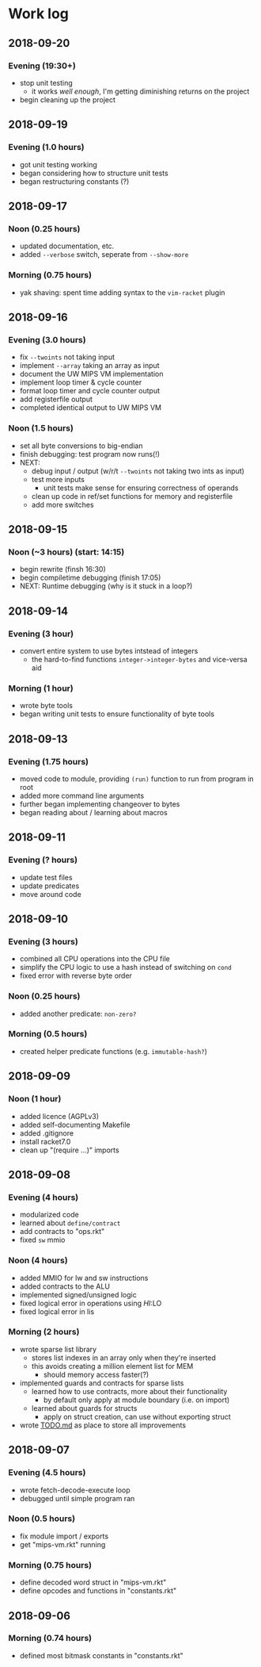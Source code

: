 # Work log
## 2018-09-20
### Evening (19:30+)
- stop unit testing
	- it works _well enough_, I'm getting diminishing returns on the project
- begin cleaning up the project

## 2018-09-19
### Evening (1.0 hours)
- got unit testing working
- began considering how to structure unit tests
- began restructuring constants (?)

## 2018-09-17
### Noon (0.25 hours)
- updated documentation, etc.
- added `--verbose` switch, seperate from `--show-more`

### Morning (0.75 hours)
- yak shaving: spent time adding syntax to the `vim-racket` plugin

## 2018-09-16
### Evening (3.0 hours)
- fix `--twoints` not taking input
- implement `--array` taking an array as input
- document the UW MIPS VM implementation
- implement loop timer & cycle counter
- format loop timer and cycle counter output
- add registerfile output
- completed identical output to UW MIPS VM

### Noon (1.5 hours)
- set all byte conversions to big-endian
- finish debugging: test program now runs(!)
- NEXT:
	- debug input / output (w/r/t `--twoints` not taking two ints as input)
	- test more inputs
		- unit tests make sense for ensuring correctness of operands
	- clean up code in ref/set functions for memory and registerfile
	- add more switches

## 2018-09-15
### Noon (~3 hours) (start: 14:15)
- begin rewrite (finsh 16:30)
- begin compiletime debugging (finish 17:05)
- NEXT: Runtime debugging (why is it stuck in a loop?)

## 2018-09-14
### Evening (3 hour)
- convert entire system to use bytes intstead of integers
	- the hard-to-find functions `integer->integer-bytes` and vice-versa aid

### Morning (1 hour)
- wrote byte tools
- began writing unit tests to ensure functionality of byte tools

## 2018-09-13
### Evening (1.75 hours)
- moved code to module, providing `(run)` function to run from program in root
- added more command line arguments
- further began implementing changeover to bytes
- began reading about / learning about macros

## 2018-09-11
### Evening (? hours)
- update test files
- update predicates
- move around code

## 2018-09-10
### Evening (3 hours)
- combined all CPU operations into the CPU file
- simplify the CPU logic to use a hash instead of switching on `cond`
- fixed error with reverse byte order

### Noon (0.25 hours)
- added another predicate: `non-zero?`

### Morning (0.5 hours)
- created helper predicate functions (e.g. `immutable-hash?`)

## 2018-09-09
### Noon (1 hour)
- added licence (AGPLv3)
- added self-documenting Makefile
- added .gitignore
- install racket7.0
- clean up "(require ...)" imports

## 2018-09-08
### Evening (4 hours)
- modularized code
- learned about `define/contract`
- add contracts to "ops.rkt"
- fixed `sw` mmio

### Noon (4 hours)
- added MMIO for lw and sw instructions
- added contracts to the ALU
- implemented signed/unsigned logic
- fixed logical error in operations using $HI:$LO
- fixed logical error in lis

### Morning (2 hours)
- wrote sparse list library
	- stores list indexes in an array only when they're inserted
	- this avoids creating a million element list for MEM
		- should memory access faster(?)
- implemented guards and contracts for sparse lists
	- learned how to use contracts, more about their functionality
		- by default only apply at module boundary (i.e. on import)
	- learned about guards for structs
		- apply on struct creation, can use without exporting struct
- wrote [TODO.md](./TODO.md) as place to store all improvements



## 2018-09-07
### Evening (4.5 hours)
- wrote fetch-decode-execute loop
- debugged until simple program ran

### Noon (0.5 hours)
- fix module import / exports
- get "mips-vm.rkt" running

### Morning (0.75 hours)
- define decoded word struct in "mips-vm.rkt"
- define opcodes and functions in "constants.rkt"

## 2018-09-06
### Morning (0.74 hours)
- defined most bitmask constants in "constants.rkt"
